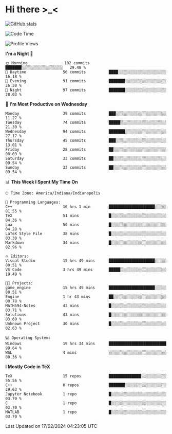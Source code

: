 # Hi there \>_<

[![GitHub stats](https://github-readme-stats.vercel.app/api?username=ARessegetesStery&show_icons=true&theme=transparent)](https://github.com/anuraghazra/github-readme-stats)

<!--START_SECTION:waka-->
![Code Time](http://img.shields.io/badge/Code%20Time-687%20hrs%2017%20mins-blue)

![Profile Views](http://img.shields.io/badge/Profile%20Views-1-blue)

**I'm a Night 🦉** 

```text
🌞 Morning                102 commits         ███████░░░░░░░░░░░░░░░░░░   29.48 % 
🌆 Daytime                56 commits          ████░░░░░░░░░░░░░░░░░░░░░   16.18 % 
🌃 Evening                91 commits          ███████░░░░░░░░░░░░░░░░░░   26.30 % 
🌙 Night                  97 commits          ███████░░░░░░░░░░░░░░░░░░   28.03 % 
```
📅 **I'm Most Productive on Wednesday** 

```text
Monday                   39 commits          ███░░░░░░░░░░░░░░░░░░░░░░   11.27 % 
Tuesday                  74 commits          █████░░░░░░░░░░░░░░░░░░░░   21.39 % 
Wednesday                94 commits          ███████░░░░░░░░░░░░░░░░░░   27.17 % 
Thursday                 45 commits          ███░░░░░░░░░░░░░░░░░░░░░░   13.01 % 
Friday                   28 commits          ██░░░░░░░░░░░░░░░░░░░░░░░   08.09 % 
Saturday                 33 commits          ██░░░░░░░░░░░░░░░░░░░░░░░   09.54 % 
Sunday                   33 commits          ██░░░░░░░░░░░░░░░░░░░░░░░   09.54 % 
```


📊 **This Week I Spent My Time On** 

```text
🕑︎ Time Zone: America/Indiana/Indianapolis

💬 Programming Languages: 
C++                      16 hrs 1 min        ████████████████████░░░░░   81.55 % 
TeX                      51 mins             █░░░░░░░░░░░░░░░░░░░░░░░░   04.36 % 
Lua                      50 mins             █░░░░░░░░░░░░░░░░░░░░░░░░   04.28 % 
LaTeX Style File         38 mins             █░░░░░░░░░░░░░░░░░░░░░░░░   03.30 % 
Markdown                 34 mins             █░░░░░░░░░░░░░░░░░░░░░░░░   02.96 % 

🔥 Editors: 
Visual Studio            15 hrs 49 mins      ████████████████████░░░░░   80.51 % 
VS Code                  3 hrs 49 mins       █████░░░░░░░░░░░░░░░░░░░░   19.49 % 

🐱‍💻 Projects: 
game_engine              15 hrs 49 mins      ████████████████████░░░░░   80.51 % 
Engine                   1 hr 43 mins        ██░░░░░░░░░░░░░░░░░░░░░░░   08.78 % 
MATH594-Notes            43 mins             █░░░░░░░░░░░░░░░░░░░░░░░░   03.71 % 
Solutions                43 mins             █░░░░░░░░░░░░░░░░░░░░░░░░   03.69 % 
Unknown Project          30 mins             █░░░░░░░░░░░░░░░░░░░░░░░░   02.63 % 

💻 Operating System: 
Windows                  19 hrs 34 mins      █████████████████████████   99.64 % 
WSL                      4 mins              ░░░░░░░░░░░░░░░░░░░░░░░░░   00.36 % 
```

**I Mostly Code in TeX** 

```text
TeX                      15 repos            ██████████████░░░░░░░░░░░   55.56 % 
C++                      8 repos             ███████░░░░░░░░░░░░░░░░░░   29.63 % 
Jupyter Notebook         1 repo              █░░░░░░░░░░░░░░░░░░░░░░░░   03.70 % 
C                        1 repo              █░░░░░░░░░░░░░░░░░░░░░░░░   03.70 % 
MATLAB                   1 repo              █░░░░░░░░░░░░░░░░░░░░░░░░   03.70 % 
```




 Last Updated on 17/02/2024 04:23:05 UTC
<!--END_SECTION:waka-->
